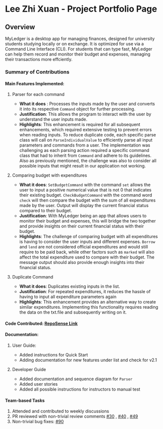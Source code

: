 # Lee Zhi Xuan - Project Portfolio Page

## Overview
MyLedger is a desktop app for managing finances, designed for university students studying locally or on exchange. It is optimized for use via a Command Line Interface (CLI). For students that can type fast, MyLedger can help them record and monitor their budget and expenses, managing their transactions more effciently.

### Summary of Contributions
#### Main Features Implemented:

1. Parser for each command
   - **What it does** : Processes the inputs made by the user and converts it into its respective `Command` object for further processing. 
   - **Justification**: This allows the program to interact with the user by understand the user inputs made.
   - **Highlights**: This enhancement is required for all subsequent enhancements, which required extensive testing to prevent errors when reading inputs. To reduce duplicate code, each specific parse class will call on `ParseIndividualValue` to efficiently parse all input parameters and commands from a user.
         The implementation was challenging as each parsing action required a specific command class that had to inherit from `Command` and adhere to its guidelines. Also as previously mentioned, the challenge was also to consider all possible inputs that might result in our application not working.

2. Comparing budget with expenditures
   - **What it does**: `SetBudgetCommand` with the command `set` allows the user to input a positive numerical value that is not 0 that indicates their existing budget. `CheckBudgetCommand` with the command word `check` will then compare the budget with the sum of all expenditures made by the user. Output will display the current financial status compared to their budget.
   - **Justification**: With MyLedger being an app that allows users to monitor their budget and expenses, this will bridge the two together and provide insights on their current financial status with their budget.
   - **Highlights**: The challenge of comparing budget with all expenditures is having to consider the user inputs and different expenses. `Borrow` and `lend` are not considered official expenditures and would still require to be paid back, while other factors such as `marked` will also affect the total expenditure used to compare with their budget. The message output should also provide enough insights into their financial status.

3. Duplicate Command
   - **What it does**: Duplicates existing inputs in the list.
   - **Justification**: For repeated expenditures, it reduces the hassle of having to input all expenditure parameters again
   - **Highlights**: This enhancement provides an alternative way to create similar expenditures. Implementing this functionality requires reading the data on the txt.file and subsequently writing on it.

#### Code Contributed: [RepoSense Link](https://nus-cs2113-ay2223s2.github.io/tp-dashboard/?search=itszhixuan&sort=totalCommits%20dsc&sortWithin=title&timeframe=commit&mergegroup=&groupSelect=groupByRepos&breakdown=true&checkedFileTypes=docs~functional-code~test-code~other&since=2023-02-17&tabOpen=true&tabType=authorship&zFR=false&tabAuthor=itszhixuan&tabRepo=AY2223S2-CS2113-T14-3%2Ftp%5Bmaster%5D&authorshipIsMergeGroup=false&authorshipFileTypes=docs~functional-code~test-code~other&authorshipIsBinaryFileTypeChecked=false&authorshipIsIgnoredFilesChecked=false)

#### Documentation: 
1. User Guide:
   - Added instructions for Quick Start
   - Adding documentation for new features under list and check for v2.1

2. Developer Guide
   - Added documentation and sequence diagram for `Parser` 
   - Added user stories
   - Added all possible instructions for instructors to manual test

#### Team-based Tasks
1. Attended and contributed to weekly discussions
2. PR reviewed with non-trivial review comments [#30](https://github.com/AY2223S2-CS2113-T14-3/tp/pull/30)
, [#40](https://github.com/AY2223S2-CS2113-T14-3/tp/pull/40) , [#49](https://github.com/AY2223S2-CS2113-T14-3/tp/pull/49)
3. Non-trivial bug fixes: [#90](https://github.com/AY2223S2-CS2113-T14-3/tp/issues/90)